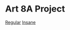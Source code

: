 # Art 8A Project
[Regular](https://herojelly.github.io/original.html)
[Insane](https://herojelly.github.io/afterdark.html)
